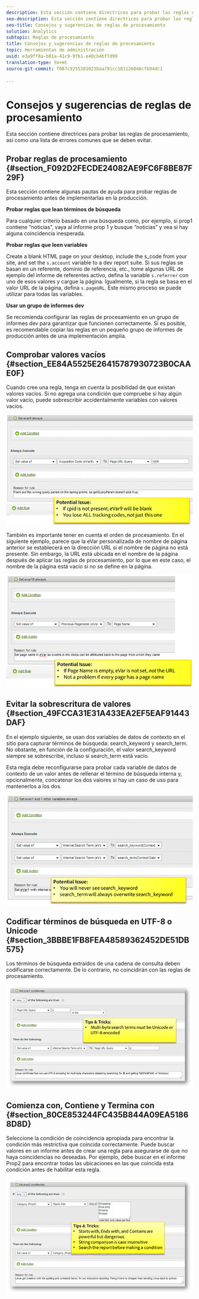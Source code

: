 ```yaml
---
description: Esta sección contiene directrices para probar las reglas de procesamiento, así como una lista de errores comunes que se deben evitar.
seo-description: Esta sección contiene directrices para probar las reglas de procesamiento, así como una lista de errores comunes que se deben evitar.
seo-title: Consejos y sugerencias de reglas de procesamiento
solution: Analytics
subtopic: Reglas de procesamiento
title: Consejos y sugerencias de reglas de procesamiento
topic: Herramientas de administración
uuid: e3a9ff8a-b81a-41c9-9f61-e40cb4bf7d99
translation-type: tm+mt
source-git-commit: f087c9255281023baa791cc181126046cfb94dc1

---
```



# Consejos y sugerencias de reglas de procesamiento

Esta sección contiene directrices para probar las reglas de procesamiento, así como una lista de errores comunes que se deben evitar.

## Probar reglas de procesamiento {#section_F092D2FECDE24082AE9FC6F8BE87F29F}

Esta sección contiene algunas pautas de ayuda para probar reglas de procesamiento antes de implementarlas en la producción.

**Probar reglas que lean términos de búsqueda**

Para cualquier criterio basado en una búsqueda como, por ejemplo, si prop1 contiene “noticias”, vaya al informe prop 1 y busque “noticias” y vea si hay alguna coincidencia inesperada.

**Probar reglas que leen variables**

Create a blank HTML page on your desktop, include the s_code from your site, and set the `s.account` variable to a dev report suite. Si sus reglas se basan en un referente, dominio de referencia, etc., tome algunas URL de ejemplo del informe de referentes activo, defina la variable `s.referrer` con uno de esos valores y cargue la página. Igualmente, si la regla se basa en el valor URL de la página, defina `s.pageURL`. Este mismo proceso se puede utilizar para todas las variables.

**Usar un grupo de informes dev**

Se recomienda configurar las reglas de procesamiento en un grupo de informes dev para garantizar que funcionen correctamente. Si es posible, es recomendable copiar las reglas en un pequeño grupo de informes de producción antes de una implementación amplia.

## Comprobar valores vacíos {#section_EE84A5525E26415787930723B0CAAE0F}

Cuando cree una regla, tenga en cuenta la posibilidad de que existan valores vacíos. Si no agrega una condición que compruebe si hay algún valor vacío, puede sobrescribir accidentalmente variables con valores vacíos.

![](assets/tips-set-value-acquisition-code.png)

También es importante tener en cuenta el orden de procesamiento. En el siguiente ejemplo, parece que la eVar personalizada de nombre de página anterior se establecerá en la dirección URL si el nombre de página no está presente. Sin embargo, la URL está ubicada en el nombre de la página después de aplicar las reglas de procesamiento, por lo que en este caso, el nombre de la página está vacío si no se define en la página.

![](assets/tips-copy-page-name-to-evar.png)

## Evitar la sobrescritura de valores {#section_49FCCA31E31A433EA2EF5EAF91443DAF}

En el ejemplo siguiente, se usan dos variables de datos de contexto en el sitio para capturar términos de búsqueda: search_keyword y search_term. No obstante, en función de la configuración, el valor search_keyword siempre se sobrescribe, incluso si search_term está vacío.

Esta regla debe reconfigurarse para probar cada variable de datos de contexto de un valor antes de rellenar el término de búsqueda interna y, opcionalmente, concatenar los dos valores si hay un caso de uso para mantenerlos a los dos.

![](assets/tips-search-keyword.png)

## Codificar términos de búsqueda en UTF-8 o Unicode {#section_3BBBE1FB8FEA48589362452DE51DB575}

Los términos de búsqueda extraídos de una cadena de consulta deben codificarse correctamente. De lo contrario, no coincidirán con las reglas de procesamiento.

![](assets/tips-multibyte.png)

## Comienza con, Contiene y Termina con {#section_80CE853244FC435B844A09EA51868D8D}

Seleccione la condición de coincidencia apropiada para encontrar la condición más restrictiva que coincida correctamente. Puede buscar valores en un informe antes de crear una regla para asegurarse de que no haya coincidencias no deseadas. Por ejemplo, debe buscar en el informe Prop2 para encontrar todas las ubicaciones en las que coincida esta condición antes de habilitar esta regla.

![](assets/tips-startswith.png)

